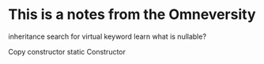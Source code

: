 # This is a notes from the Omneversity

inheritance
search for virtual keyword
learn what is nullable?



Copy constructor
static Constructor